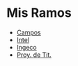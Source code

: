 Mis Ramos
=========

* [Campos](http://aula.usm.cl/course/view.php?id=16270)
* [Intel](http://moodle.inf.utfsm.cl/course/view.php?id=594)
* [Ingeco](https://sg.industrias.usm.cl/sg/courses/?a=view&id=20132ILN230V3&key=70440305c7dc2bf23658406488dffb05bf14e9f0)
* [Proy. de Tit.](http://www2.elo.utfsm.cl/~elo307/)
